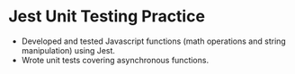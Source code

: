 # Jest Unit Testing Practice

- Developed and tested Javascript functions (math operations and string manipulation) using Jest.
- Wrote unit tests covering asynchronous functions.
